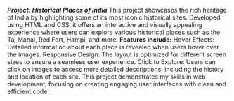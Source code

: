 
**_Project: Historical Places of India_**
This project showcases the rich heritage of India by highlighting some of its most iconic historical sites. Developed using HTML and CSS, it offers an interactive and visually appealing experience where users can explore various historical places such as the Taj Mahal, Red Fort, Hampi, and more.
**Features include:**
Hover Effects: Detailed information about each place is revealed when users hover over the images.
Responsive Design: The layout is optimized for different screen sizes to ensure a seamless user experience.
Click to Explore: Users can click on images to access more detailed descriptions, including the history and location of each site.
This project demonstrates my skills in web development, focusing on creating engaging user interfaces with clean and efficient code.
